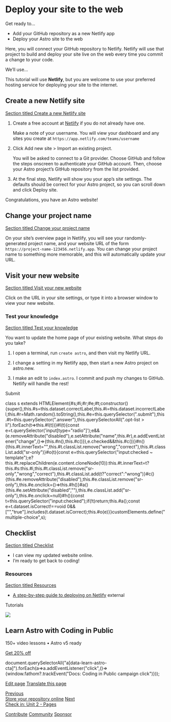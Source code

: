 Deploy your site to the web
===========================

Get ready to…

*   Add your GitHub repository as a new Netlify app
*   Deploy your Astro site to the web

Here, you will connect your GitHub repository to Netlify. Netlify will use that project to build and deploy your site live on the web every time you commit a change to your code.

We’ll use…

This tutorial will use **Netlify**, but you are welcome to use your preferred hosting service for deploying your site to the internet.

Create a new Netlify site
-------------------------

[Section titled Create a new Netlify site](#create-a-new-netlify-site)

1.  Create a free account at [Netlify](https://netlify.com) if you do not already have one.
    
    Make a note of your username. You will view your dashboard and any sites you create at `https://app.netlify.com/teams/username`
    
2.  Click Add new site > Import an existing project.
    
    You will be asked to connect to a Git provider. Choose GitHub and follow the steps onscreen to authenticate your GitHub account. Then, choose your Astro project’s GitHub repository from the list provided.
    
3.  At the final step, Netlify will show you your app’s site settings. The defaults should be correct for your Astro project, so you can scroll down and click Deploy site.
    

Congratulations, you have an Astro website!

Change your project name
------------------------

[Section titled Change your project name](#change-your-project-name)

On your site’s overview page in Netlify, you will see your randomly-generated project name, and your website URL of the form `https://project-name-123456.netlify.app`. You can change your project name to something more memorable, and this will automatically update your URL.

Visit your new website
----------------------

[Section titled Visit your new website](#visit-your-new-website)

Click on the URL in your site settings, or type it into a browser window to view your new website.

### Test your knowledge

[Section titled Test your knowledge](#test-your-knowledge)

You want to update the home page of your existing website. What steps do you take?

1.  I open a terminal, run `create astro`, and then visit my Netlify URL.
    
2.  I change a setting in my Netlify app, then start a new Astro project on astro.new.
    
3.  I make an edit to `index.astro`. I commit and push my changes to GitHub. Netlify will handle the rest!
    

Submit

class s extends HTMLElement{#s;#i;#r;#e;#t;constructor(){super(),this.#s=this.dataset.correctLabel,this.#i=this.dataset.incorrectLabel,this.#r=Math.random().toString(),this.#e=this.querySelector(".submit"),this.#t=this.querySelector(".answer"),this.querySelectorAll(".opt-list > li").forEach(t=>this.#l(t))}#l(t){const e=t.querySelector('input\[type="radio"\]');e&&(e.removeAttribute("disabled"),e.setAttribute("name",this.#r),e.addEventListener("change",()=>{this.#n(),this.#c()}),e.checked&&this.#c())}#n(){this.#t.innerText="",this.#t.classList.remove("wrong","correct"),this.#t.classList.add("sr-only")}#o(t){const e=this.querySelector("input:checked ~ template");e?this.#t.replaceChildren(e.content.cloneNode(!0)):this.#t.innerText=t?this.#s:this.#i,this.#t.classList.remove("sr-only","wrong","correct"),this.#t.classList.add(t?"correct":"wrong")}#c(){this.#e.removeAttribute("disabled"),this.#e.classList.remove("sr-only"),this.#e.onclick=()=>this.#h()}#a(){this.#e.setAttribute("disabled",""),this.#e.classList.add("sr-only"),this.#e.onclick=null}#h(){const t=this.querySelector("input:checked");if(!t)return;this.#a();const e=t.dataset.isCorrect!==void 0&&\["","true"\].includes(t.dataset.isCorrect);this.#o(e)}}customElements.define("multiple-choice",s);

Checklist
---------

[Section titled Checklist](#checklist)

 *    I can view my updated website online.
*    I’m ready to get back to coding!

### Resources

[Section titled Resources](#resources)

*   [A step-by-step guide to deploying on Netlify](https://www.netlify.com/blog/2016/09/29/a-step-by-step-guide-deploying-on-netlify/) external
    

Tutorials

![](/_astro/CodingInPublic.DpaYu7Qd_5sx41.webp)

Learn Astro with **Coding in Public**
-------------------------------------

150+ video lessons • Astro v5 ready

[Get 20% off](https://learnastro.dev?code=ASTRO_PROMO)

document.querySelectorAll("a\[data-learn-astro-cta\]").forEach(a=>a.addEventListener("click",()=>{window.fathom?.trackEvent("Docs: Coding in Public campaign click")}));

[Edit page](https://github.com/withastro/docs/edit/main/src/content/docs/en/tutorial/1-setup/5.mdx) [Translate this page](https://contribute.docs.astro.build/guides/i18n/)

[Previous  
Store your repository online](/en/tutorial/1-setup/4/) [Next  
Check in: Unit 2 - Pages](/en/tutorial/2-pages/)

[Contribute](/en/contribute/) [Community](https://astro.build/chat) [Sponsor](https://opencollective.com/astrodotbuild)